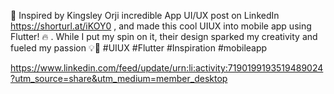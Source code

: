 🌟 Inspired by Kingsley Orji incredible App UI/UX post on LinkedIn https://shorturl.at/iKOY0 , and made this cool UIUX into mobile app using Flutter! 🔥 . While I put my spin on it, their design sparked my creativity and fueled my passion 💡🚀 #UIUX #Flutter #Inspiration #mobileapp

https://www.linkedin.com/feed/update/urn:li:activity:7190199193519489024?utm_source=share&utm_medium=member_desktop
